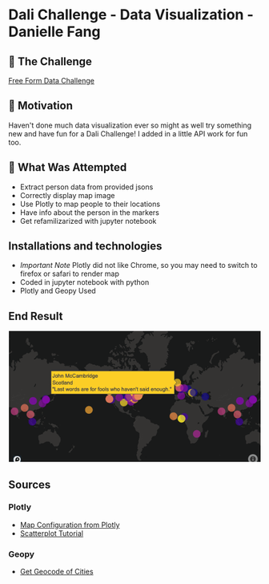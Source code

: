 # Dali Challenge  - Data Visualization - Danielle Fang


## :orange_book: The Challenge

[Free Form Data Challenge](https://github.com/dali-lab/dali-challenges/blob/master/docs/DataChallenge.md) 

## :muscle: Motivation

Haven't done much data visualization ever so might as well try something new and have fun for a Dali Challenge! I added in a little API work for fun too.


## :memo: What Was Attempted

- Extract person data from provided jsons
- Correctly display map image
- Use Plotly to map people to their locations
- Have info about the person in the markers
- Get refamilizarized with jupyter notebook

## Installations and technologies
- *Important Note* Plotly did not like Chrome, so you may need to switch to firefox or safari to render map
- Coded in jupyter notebook with python
- Plotly and Geopy Used

## End Result
![permalink result pic](https://github.com/danielle-fang/map_fun/blob/master/result_pic.png)

## Sources
### Plotly
- [Map Configuration from Plotly](https://plotly.com/python/map-configuration/)
- [Scatterplot Tutorial](https://plotly.com/python/scatter-plots-on-maps/)
### Geopy
- [Get Geocode of Cities](https://www.thepythoncode.com/article/get-geolocation-in-python)
